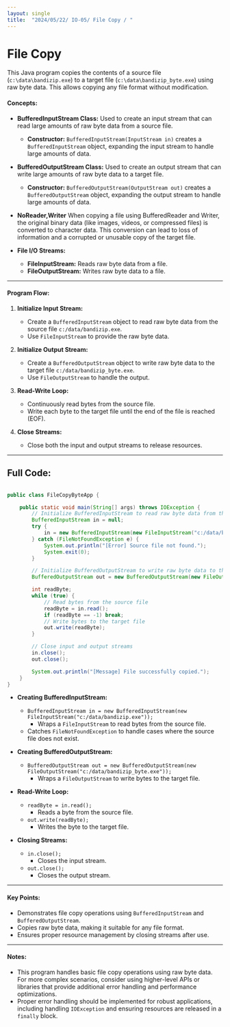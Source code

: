 ```yaml
---
layout: single
title:  "2024/05/22/ IO-05/ File Copy / "
---
```


# File Copy 

 This Java program copies the contents of a source file (`c:\data\bandizip.exe`) to a target file (`c:\data\bandizip_byte.exe`) using raw byte data. This allows copying any file format without modification.


#### Concepts:
- **BufferedInputStream Class:** Used to create an input stream that can read large amounts of raw byte data from a source file.
  - **Constructor:** `BufferedInputStream(InputStream in)` creates a `BufferedInputStream` object, expanding the input stream to handle large amounts of data.
  
- **BufferedOutputStream Class:** Used to create an output stream that can write large amounts of raw byte data to a target file.
  - **Constructor:** `BufferedOutputStream(OutputStream out)` creates a `BufferedOutputStream` object, expanding the output stream to handle large amounts of data.

- **NoReader,Writer** When copying a file using BufferedReader and Writer, the original binary data (like images, videos, or compressed files) is converted to character data. This conversion can lead to loss of information and a corrupted or unusable copy of the target file.

- **File I/O Streams:**
  - **FileInputStream:** Reads raw byte data from a file.
  - **FileOutputStream:** Writes raw byte data to a file.

---

#### Program Flow:
1. **Initialize Input Stream:**
   - Create a `BufferedInputStream` object to read raw byte data from the source file `c:/data/bandizip.exe`.
   - Use `FileInputStream` to provide the raw byte data.

2. **Initialize Output Stream:**
   - Create a `BufferedOutputStream` object to write raw byte data to the target file `c:/data/bandizip_byte.exe`.
   - Use `FileOutputStream` to handle the output.

3. **Read-Write Loop:**
   - Continuously read bytes from the source file.
   - Write each byte to the target file until the end of the file is reached (EOF).

4. **Close Streams:**
   - Close both the input and output streams to release resources.

---

## Full Code:

```java

public class FileCopyByteApp {

    public static void main(String[] args) throws IOException {
        // Initialize BufferedInputStream to read raw byte data from the source file
        BufferedInputStream in = null;
        try {
            in = new BufferedInputStream(new FileInputStream("c:/data/bandizip.exe"));
        } catch (FileNotFoundException e) {
            System.out.println("[Error] Source file not found.");
            System.exit(0);
        }

        // Initialize BufferedOutputStream to write raw byte data to the target file
        BufferedOutputStream out = new BufferedOutputStream(new FileOutputStream("c:/data/bandizip_byte.exe"));

        int readByte;
        while (true) {
            // Read bytes from the source file
            readByte = in.read();
            if (readByte == -1) break;
            // Write bytes to the target file
            out.write(readByte);
        }

        // Close input and output streams
        in.close();
        out.close();

        System.out.println("[Message] File successfully copied.");
    }
}
```


- **Creating BufferedInputStream:**
  - `BufferedInputStream in = new BufferedInputStream(new FileInputStream("c:/data/bandizip.exe"));`
    - Wraps a `FileInputStream` to read bytes from the source file.
  - Catches `FileNotFoundException` to handle cases where the source file does not exist.

- **Creating BufferedOutputStream:**
  - `BufferedOutputStream out = new BufferedOutputStream(new FileOutputStream("c:/data/bandizip_byte.exe"));`
    - Wraps a `FileOutputStream` to write bytes to the target file.

- **Read-Write Loop:**
  - `readByte = in.read();`
    - Reads a byte from the source file.
  - `out.write(readByte);`
    - Writes the byte to the target file.

- **Closing Streams:**
  - `in.close();`
    - Closes the input stream.
  - `out.close();`
    - Closes the output stream.

---

#### Key Points:
- Demonstrates file copy operations using `BufferedInputStream` and `BufferedOutputStream`.
- Copies raw byte data, making it suitable for any file format.
- Ensures proper resource management by closing streams after use.

---

#### Notes:
- This program handles basic file copy operations using raw byte data. For more complex scenarios, consider using higher-level APIs or libraries that provide additional error handling and performance optimizations.
- Proper error handling should be implemented for robust applications, including handling `IOException` and ensuring resources are released in a `finally` block.
